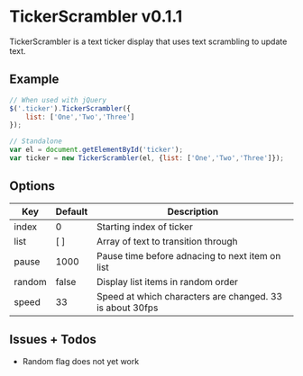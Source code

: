 # TickerScrambler v0.1.1

TickerScrambler is a text ticker display that uses text scrambling to update text.

## Example

```js
// When used with jQuery
$('.ticker').TickerScrambler({
	list: ['One','Two','Three']
});
```

```js
// Standalone
var el = document.getElementById('ticker');
var ticker = new TickerScrambler(el, {list: ['One','Two','Three']});
```

## Options

Key		| Default	| Description
-------	| ---------	| -----------
index 	| 0			| Starting index of ticker
list    | [ ]        | Array of text to transition through
pause 	| 1000		| Pause time before adnacing to next item on list
random  | false     | Display list items in random order
speed   | 33        | Speed at which characters are changed. 33 is about 30fps

## Issues + Todos

- Random flag does not yet work
